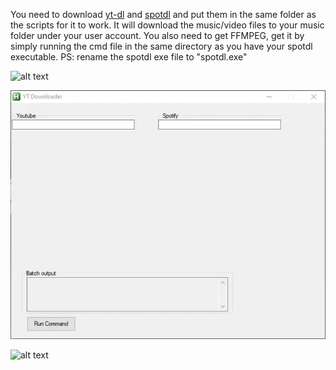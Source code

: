 You need to download [yt-dl](https://github.com/yt-dlp/yt-dlp/releases) and [spotdl](https://github.com/spotDL/spotify-downloader/releases) and put them in the same folder as the scripts for it to work. It will download the music/video files to your music folder under your user account. You also need to get FFMPEG, get it by simply running the cmd file in the same directory as you have your spotdl executable. PS: rename the spotdl exe file to "spotdl.exe"

![alt text](https://github.com/Ven0m0/Scripts/blob/main/Other/Downloader/Downloader.png)



![alt text](https://github.com/Ven0m0/Scripts/blob/main/Other/Downloader/Downloader.webp)



![alt text](https://github.com/Ven0m0/Scripts/blob/main/Other/Downloader/Downloader.avif)
